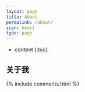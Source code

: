 ```yaml
---
layout: page
title: About
permalink: /about/
icon: heart
type: page
---
```


* content
{:toc}

## 关于我

{% include comments.html %}
